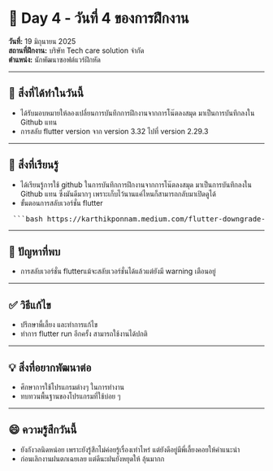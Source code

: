 # 📅 Day 4 - วันที่ 4 ของการฝึกงาน
**วันที่:** 19 มิถุนายน 2025  
**สถานที่ฝึกงาน:** บริษัท Tech care solution จำกัด  
**ตำแหน่ง:** นักพัฒนาซอฟต์แวร์ฝึกหัด

---

## 📝 สิ่งที่ได้ทำในวันนี้
- ได้รับมอบหมายให้ลองเปลี่ยนการบันทึกการฝึกงานจากการโน๊ตลงสมุด มาเป็นการบันทึกลงใน Github แทน
- การสลับ flutter version จาก version 3.32 ไปที่ version 2.29.3



---

## 🎯 สิ่งที่เรียนรู้
- ได้เรียนรู้การใช้ github ในการบันทึกการฝึกงานจากการโน๊ตลงสมุด มาเป็นการบันทึกลงใน Github แทน ซึ่งมันดีมากๆ เพราะเก็บไว้นานแค่ไหนก็สามารถกลับมาเปิดดูได้
- ขั้นตอนการสลับเวอร์ชั่น flutter

<pre> ```bash https://karthikponnam.medium.com/flutter-downgrade-any-version-57927705b9e8 ``` </pre>
  
---



## 🤔 ปัญหาที่พบ
- การสลับเวอร์ชั่น flutterแม้จะสลับเวอร์ชั่นได้แล้วแต่ยังมี warning เตือนอยู่

---

## ✅ วิธีแก้ไข
- ปรึกษาพี้เลี้ยง และทำการแก้ไข
- ทำการ flutter run อีกครั้ง สามารถใช้งานได้ปกติ


---

## 💡 สิ่งที่อยากพัฒนาต่อ
- ศึกษาการใช้โปรแกรมต่างๆ ในการทำงาน
- ทบทวนพื้นฐานของโปรแกรมที่ใช้บ่อย ๆ

---

## 😄 ความรู้สึกวันนี้
- ยังกังวลนิดหน่อย เพราะยังรู้สึกไม่ค่อยรู้เรื่องเท่าไหร่ แต่ยังดีอยู่มีพี่เลี้ยงคอยให้คำแนะนำ
- ก่อนเลิกงานฝนตกเฉยเลย แต่ดีนะฝนยังหยุดให้ ลุ้นมากก
